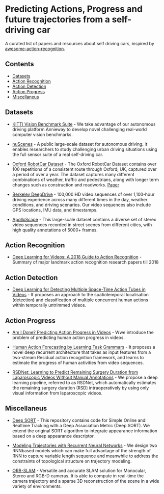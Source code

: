 # Predicting Actions, Progress and future trajectories from a self-driving car
A curated list of papers and resources about self driving cars, inspired by [awesome-action-recognition](https://github.com/jinwchoi/awesome-action-recognition).

## Contents
 - [Datasets](#datasets)
 - [Action Recognition](#action-recognition)
 - [Action Detection](#action-detection)
 - [Action Progress](#action-progress)
 - [Miscellaneus](#miscellaneus)
 
## Datasets
* [KITTI Vision Benchmark Suite](http://www.cvlibs.net/datasets/kitti/index.php) - We take advantage of our autonomous driving platform Annieway to develop novel challenging real-world computer vision benchmarks.

* [nuScenes](https://www.nuscenes.org/) - A public large-scale dataset for autonomous driving. It enables researchers to study challenging urban driving situations using the full sensor suite of a real self-driving car.

* [Oxford RobotCar Dataset](https://robotcar-dataset.robots.ox.ac.uk/) - The Oxford RobotCar Dataset contains over 100 repetitions of a consistent route through Oxford, UK, captured over a period of over a year. The dataset captures many different combinations of weather, traffic and pedestrians, along with longer term changes such as construction and roadworks. [Paper](https://robotcar-dataset.robots.ox.ac.uk/images/robotcar_ijrr.pdf)

* [Berkeley DeepDrive](https://bdd-data.berkeley.edu/) - 100,000 HD video sequences of over 1,100-hour driving experience across many different times in the day, weather conditions, and driving scenarios. Our video sequences also include GPS locations, IMU data, and timestamps.

* [ApolloScape](http://apolloscape.auto/) - This large-scale dataset contains a diverse set of stereo video sequences recorded in street scenes from different cities, with high quality annotations of 5000+ frames.

## Action Recognition

* [Deep Learning for Videos: A 2018 Guide to Action Recognition](http://blog.qure.ai/notes/deep-learning-for-videos-action-recognition-review) - Summary of major landmark action recognition research papers till 2018

## Action Detection

* [Deep Learning for Detecting Multiple Space-Time Action Tubes in Videos](https://arxiv.org/abs/1608.01529) - It proposes an approach to the spatiotemporal localisation (detection) and classification of multiple concurrent human actions within temporally untrimmed videos.

## Action Progress

* [Am I Done? Predicting Action Progress in Videos](https://arxiv.org/abs/1705.01781) - Wwe introduce the problem of predicting human action progress in videos.

* [Human Action Forecasting by Learning Task Grammars](https://arxiv.org/abs/1709.06391) -  It proposes a novel deep recurrent architecture that takes as input features from a two-stream Residual action recognition framework, and learns to estimate the progress of human activities from video sequences.

* [RSDNet: Learning to Predict Remaining Surgery Duration from Laparoscopic Videos Without Manual Annotations](https://arxiv.org/abs/1802.03243) - We propose a deep learning pipeline, referred to as RSDNet, which automatically estimates the remaining surgery duration (RSD) intraoperatively by using only visual information from laparoscopic videos.

## Miscellaneus

* [Deep SORT](https://github.com/nwojke/deep_sort) - This repository contains code for Simple Online and Realtime Tracking with a Deep Association Metric (Deep SORT). We extend the original SORT algorithm to integrate appearance information based on a deep appearance descriptor.

* [Modeling Trajectories with Recurrent Neural Networks](https://ink.library.smu.edu.sg/cgi/viewcontent.cgi?article=4849&context=sis_research) -  We design two RNNbased models which can make full advantage of the
strength of RNN to capture variable length sequence and meanwhile to address the constraints of topological structure on trajectory modeling.

* [ORB-SLAM](http://webdiis.unizar.es/~raulmur/orbslam/) - Versatile and accurate SLAM solution for Monocular, Stereo and RGB-D cameras. It is able to compute in real-time the camera trajectory and a sparse 3D reconstruction of the scene in a wide variety of environments.
